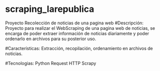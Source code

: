 # scraping_larepublica
Proyecto Recolección de noticias de una pagina web 
#Descripción:
Proyecto para realizar el WebScraping de una pagina web de noticias, se encarga de  poder extraer información de noticias diariamente y poder ordenarlo en archivos para su posterior uso.

#Características:
Extracción, recopilación, ordenamiento en archivos de noticias.

#Tecnologias:
Python
Request HTTP
Scrapy
